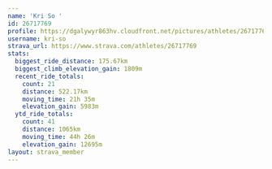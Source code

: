 ```yaml
---
name: 'Kri So '
id: 26717769
profile: https://dgalywyr863hv.cloudfront.net/pictures/athletes/26717769/7761026/14/large.jpg
username: kri-so
strava_url: https://www.strava.com/athletes/26717769
stats:
  biggest_ride_distance: 175.67km
  biggest_climb_elevation_gain: 1809m
  recent_ride_totals:
    count: 21
    distance: 522.17km
    moving_time: 21h 35m
    elevation_gain: 5983m
  ytd_ride_totals:
    count: 41
    distance: 1065km
    moving_time: 44h 26m
    elevation_gain: 12695m
layout: strava_member
--- 
```

